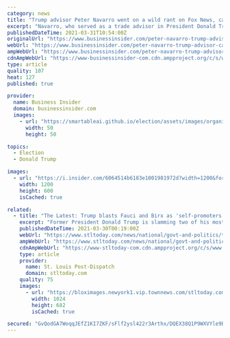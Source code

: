 ```yaml
---
category: news
title: "Trump advisor Peter Navarro went on a wild rant on Fox News, calling Fauci the 'father' of the coronavirus"
excerpt: "Navarro, who served as a trade advisor in President Donald Trump's White House, was asked by Fox News host Rachel Campos-Duffy for his thoughts on Fauci's saying that the decision to start trying to make a coronavirus vaccine in January 2020 \"may have been ..."
publishedDateTime: 2021-03-31T10:54:00Z
originalUrl: "https://www.businessinsider.com/peter-navarro-trump-advisor-calls-fauci-father-of-coronavirus-fox-news-rant-2021-3"
webUrl: "https://www.businessinsider.com/peter-navarro-trump-advisor-calls-fauci-father-of-coronavirus-fox-news-rant-2021-3"
ampWebUrl: "https://www.businessinsider.com/peter-navarro-trump-advisor-calls-fauci-father-of-coronavirus-fox-news-rant-2021-3?amp"
cdnAmpWebUrl: "https://www-businessinsider-com.cdn.ampproject.org/c/s/www.businessinsider.com/peter-navarro-trump-advisor-calls-fauci-father-of-coronavirus-fox-news-rant-2021-3?amp"
type: article
quality: 107
heat: 127
published: true

provider:
  name: Business Insider
  domain: businessinsider.com
  images:
    - url: "https://smartableai.github.io/election/assets/images/organizations/businessinsider.com-50x50.jpg"
      width: 50
      height: 50

topics:
  - Election
  - Donald Trump

images:
  - url: "https://i.insider.com/6064514b6183e1001981972d?width=1200&format=jpeg"
    width: 1200
    height: 600
    isCached: true

related:
  - title: "The Latest: Trump blasts Fauci and Birx as 'self-promoters'"
    excerpt: "Former President Donald Trump is slamming two of his most prominent coronavirus advisers. He says Dr. Anthony Fauci and Dr. Deborah Birx are “two self-promoters trying to reinvent"
    publishedDateTime: 2021-03-30T00:19:00Z
    webUrl: "https://www.stltoday.com/news/national/govt-and-politics/the-latest-trump-blasts-fauci-and-birx-as-self-promoters/article_9547da67-c29a-5bdd-80a2-0d76e7977549.html"
    ampWebUrl: "https://www.stltoday.com/news/national/govt-and-politics/the-latest-trump-blasts-fauci-and-birx-as-self-promoters/article_9547da67-c29a-5bdd-80a2-0d76e7977549.amp.html"
    cdnAmpWebUrl: "https://www-stltoday-com.cdn.ampproject.org/c/s/www.stltoday.com/news/national/govt-and-politics/the-latest-trump-blasts-fauci-and-birx-as-self-promoters/article_9547da67-c29a-5bdd-80a2-0d76e7977549.amp.html"
    type: article
    provider:
      name: St. Louis Post-Dispatch
      domain: stltoday.com
    quality: 75
    images:
      - url: "https://bloximages.newyork1.vip.townnews.com/stltoday.com/content/tncms/assets/v3/editorial/4/63/463d1623-cde5-5534-9873-b100324048d9/6062168a5c9c0.image.jpg?resize=1024%2C682"
        width: 1024
        height: 682
        isCached: true

secured: "GvQodGA7WoqqJEfZ1KI7ZKF/sFlf2ysl422r3Arthx/DQEX38Q1P9WXVYle9BcP00hbNga4EVYZPfgvHT6Yr0s4WtRxCqPdtoEtZTEOk3jy7KHN+7/RtDMnRieP2qz+rZDtRk5MINdywm8//A3XF0b77GbA3wBZVLgtRiKrytE92vLrtoAbtezMWFzegiN5G8RKQu2CYBWWws8B1xF59DZTXN900TQ2D8pMe5sIG9M35bIWHLITKlgFG+ed//m0APUm5z/nAhIWM8VOFzk/P4mhPrQk1UJR8y+HKQf7MvAqxAKBTdI3kPthQNwBkSGCbKA4QMAoRWiCX23NtrG1eBuG0HqDwIXbXS9U/2596pHM=;95aYhZ+KTSNM74a78odVOg=="
---
```


